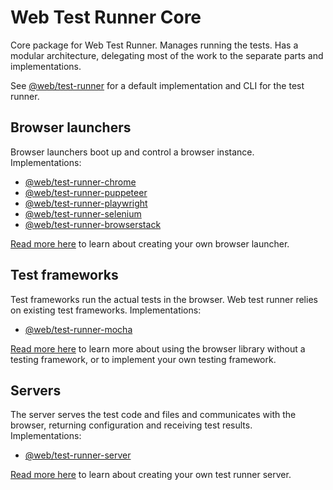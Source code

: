 # Web Test Runner Core

Core package for Web Test Runner. Manages running the tests. Has a modular architecture, delegating most of the work to the separate parts and implementations.

See [@web/test-runner](https://github.com/modernweb-dev/web/tree/master/packages/test-runner) for a default implementation and CLI for the test runner.

## Browser launchers

Browser launchers boot up and control a browser instance. Implementations:

- [@web/test-runner-chrome](https://github.com/modernweb-dev/web/tree/master/packages/test-runner-chrome)
- [@web/test-runner-puppeteer](https://github.com/modernweb-dev/web/tree/master/packages/test-runner-puppeteer)
- [@web/test-runner-playwright](https://github.com/modernweb-dev/web/tree/master/packages/test-runner-playwright)
- [@web/test-runner-selenium](https://github.com/modernweb-dev/web/tree/master/packages/test-runner-selenium)
- [@web/test-runner-browserstack](https://github.com/modernweb-dev/web/tree/master/packages/test-runner-browserstack)

[Read more here](./docs/browser-launcher.md) to learn about creating your own browser launcher.

## Test frameworks

Test frameworks run the actual tests in the browser. Web test runner relies on existing test frameworks. Implementations:

- [@web/test-runner-mocha](https://github.com/modernweb-dev/web/tree/master/packages/test-runner-mocha)

[Read more here](https://github.com/modernweb-dev/web/tree/master/packages/test-runner-browser-lib) to learn more about using the browser library without a testing framework, or to implement your own testing framework.

## Servers

The server serves the test code and files and communicates with the browser, returning configuration and receiving test results. Implementations:

- [@web/test-runner-server](https://github.com/modernweb-dev/web/tree/master/packages/test-runner-server)

[Read more here](./docs/dev-server.md) to learn about creating your own test runner server.
